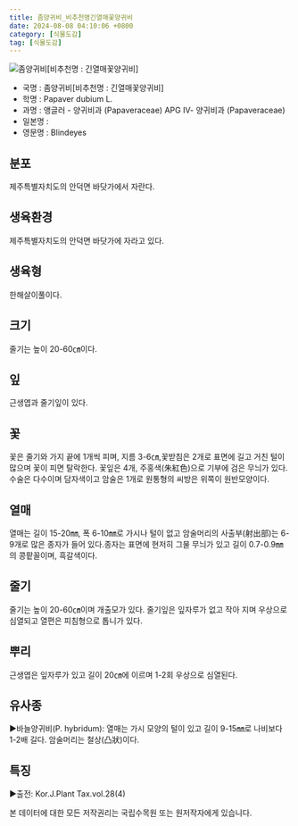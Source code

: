 ```yaml
---
title: 좀양귀비_비추천명긴열매꽃양귀비
date: 2024-08-08 04:10:06 +0800
category: [식물도감]
tag: [식물도감]
---
```




![좀양귀비[비추천명 : 긴열매꽃양귀비]](/fileUpload/plants/basic/Papaveraceae/Papaver/1757/1757_20160726151830067files_th2.jpg)
- 국명 : 좀양귀비[비추천명 : 긴열매꽃양귀비]
- 학명 : Papaver dubium L.
- 과명 : 앵글러 - 양귀비과 (Papaveraceae) APG Ⅳ- 양귀비과 (Papaveraceae)
- 일본명 : 
- 영문명 : Blindeyes


## 분포
제주특별자치도의 안덕면 바닷가에서 자란다.
## 생육환경
제주특별자치도의 안덕면 바닷가에 자라고 있다.
## 생육형
한해살이풀이다.
## 크기
줄기는 높이 20-60㎝이다.
## 잎
근생엽과 줄기잎이 있다.
## 꽃
꽃은 줄기와 가지 끝에 1개씩 피며, 지름 3-6㎝,꽃받침은 2개로 표면에 길고 거친 털이 많으며 꽃이 피면 탈락한다. 꽃잎은 4개, 주홍색(朱紅色)으로 기부에 검은 무늬가 있다. 수술은 다수이며 담자색이고 암술은 1개로 원통형의 씨방은 위쪽이 원반모양이다.
## 열매
열매는 길이 15-20㎜, 폭 6-10㎜로 가시나 털이 없고 암술머리의 사출부(射出部)는 6-9개로 많은 종자가 들어 있다.종자는 표면에 현저히 그물 무늬가 있고 길이 0.7-0.9㎜의 콩팥꼴이며, 흑갈색이다.
## 줄기
줄기는 높이 20-60㎝이며 개출모가 있다. 줄기잎은 잎자루가 없고 작아 지며 우상으로 심열되고 열편은 피침형으로 톱니가 있다.
## 뿌리
근생엽은 잎자루가 있고 길이 20㎝에 이르며 1-2회 우상으로 심열된다.
## 유사종
▶바늘양귀비(P. hybridum): 열매는 가시 모양의 털이 있고 길이 9-15㎜로 나비보다 1-2배 길다. 암술머리는 철상(凸狀)이다.
## 특징
▶출전: Kor.J.Plant Tax.vol.28(4)






본 데이터에 대한 모든 저작권리는 국립수목원 또는 원저작자에게 있습니다.
